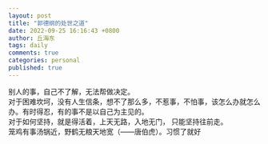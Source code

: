 ```yaml
---
layout: post
title: "郭德纲的处世之道"
date: 2022-09-25 16:16:43 +0800
author: 丘海东 
tags: daily
comments: true
categories: personal
published: true
---
```

别人的事，自己不了解，无法帮做决定。  
对于困难坎坷，没有人生信条，想不了那么多，不惹事，不怕事，该怎么办就怎么办。有时得忍，有的事不是以自己为主见的。  
对于如何坚持，就是得活着，上天无路，入地无门， 只能坚持往前走。  
笼鸡有事汤锅近，野鹤无粮天地宽（——唐伯虎）。习惯了就好
